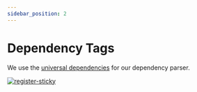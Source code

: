 ```yaml
---
sidebar_position: 2
---
```


# Dependency Tags

We use the [universal dependencies](https://universaldependencies.org/en/dep/index.html) for our dependency parser.

[![register-sticky](/img/register-sticky.png)](https://app.lettria.com/signup)